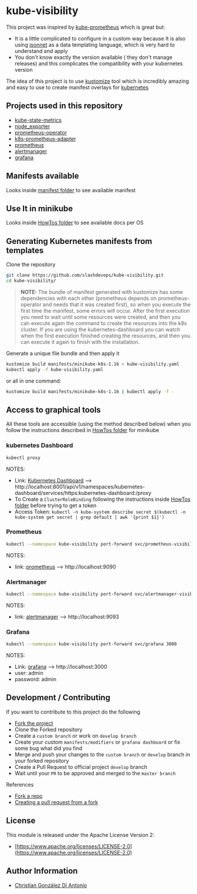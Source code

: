 # kube-visibility

This project was inspired by [kube-prometheus](https://github.com/coreos/kube-prometheus) which is great but:
* It is a little complicated to configure in a custom way because It is also using [jsonnet](https://jsonnet.org/) as a data templating language, which is very hard to understand and apply
* You don't know exactly the version available ( they don't manage releases) and this complicates the  compatibility with your kubernetes version

The idea of this project is to use [kustomize](https://github.com/kubernetes-sigs/kustomize) tool which is incredibly amazing and easy to use to create manifest overlays for [kubernetes](https://kubernetes.io)

## Projects used in this repository

* [kube-state-metrics](https://github.com/kubernetes/kube-state-metrics)
* [node_exporter](https://github.com/prometheus/node_exporter)
* [prometheus-operator](https://github.com/coreos/prometheus-operator)
* [k8s-prometheus-adapter](https://github.com/DirectXMan12/k8s-prometheus-adapter)
* [prometheus](https://prometheus.io/docs/introduction/overview/)
* [alertmanager](https://prometheus.io/docs/alerting/alertmanager/)
* [grafana](https://grafana.com/)

## Manifests available

Looks inside [manifest folder](manifests/) to see available manifest

## Use It in minikube

Looks inside [HowTos folder](HowTos/) to see available docs per OS

## Generating Kubernetes manifests from templates

Clone the repository

```bash
git clone https://github.com/slashdevops/kube-visibility.git
cd kube-visibility/
```

> __NOTE:__  The bundle of manifest generated with kustomize has some dependencies with
> each other (prometheus depends on prometheus-operator and needs that it was created first), so when you
> execute the first time the manifest, some errors will occur.
> After the first execution you need to wait until some resources were created, and then you can execute
> again the command to create the resources into the k8s cluster.
> If you are using the kubernetes-dashboard you can watch when the first execution finished creating
> the resources, and then you can execute it again to finish with the installation.

Generate a unique file bundle and then apply it

```bash
kustomize build manifests/minikube-k8s-1.16 > kube-visibility.yaml
kubectl apply -f kube-visibility.yaml
```

or all in one command:

```bash
kustomize build manifests/minikube-k8s-1.16 | kubectl apply -f -
```

## Access to graphical tools

All these tools are accessible (using the method described below) when you follow the instructions described in [HowTos folder](HowTos/) for minikube

### kubernetes Dashboard

```bash
kubectl proxy
```
NOTES:
* Link: [Kubernetes Dashboard](http://localhost:8001/api/v1/namespaces/kubernetes-dashboard/services/https:kubernetes-dashboard:/proxy) --> http://localhost:8001/api/v1/namespaces/kubernetes-dashboard/services/https:kubernetes-dashboard:/proxy
* To Create a `ClusterRoleBinding` following the instructions inside [HowTos folder](HowTos/) before trying to get a token
* Access Token: `kubectl -n kube-system describe secret $(kubectl -n kube-system get secret | grep default | awk '{print $1}')`

### Prometheus

```bash
kubectl --namespace kube-visibility port-forward svc/prometheus-visibility 9090
```
NOTES:
* link: [prometheus](http://localhost:9090) --> http://localhost:9090

### Alertmanager

```bash
kubectl --namespace kube-visibility port-forward svc/alertmanager-visibility 9093
```
NOTES:
* link: [alertmanager](http://localhost:9093) --> http://localhost:9093

### Grafana

```bash
kubectl --namespace kube-visibility port-forward svc/grafana 3000
```
NOTES:
* Link: [grafana](http://localhost:3000) --> http://localhost:3000
* user: admin
* password: admin

## Development / Contributing

If you want to contribute to this project do the following

* [Fork the project](https://help.github.com/en/github/getting-started-with-github/fork-a-repo)
* Clone the Forked repository
* Create a `custom branch` or work on `develop branch`
* Create your custom `manifests/modifiers` or `grafana dashboard` or fix some bug what did you find
* Merge and push your changes to the `custom branch` or `develop` branch in your forked repository
* Create a Pull Request to official project `develop` branch
* Wait until your `PR` to be approved and merged to the `master branch`

References
* [Fork a repo](https://help.github.com/en/github/getting-started-with-github/fork-a-repo)
* [Creating a pull request from a fork](https://help.github.com/en/github/collaborating-with-issues-and-pull-requests/creating-a-pull-request-from-a-fork)

## License

This module is released under the Apache License Version 2:

* [https://www.apache.org/licenses/LICENSE-2.0](https://www.apache.org/licenses/LICENSE-2.0)

## Author Information

* [Christian González Di Antonio](https://github.com/slashdevops)